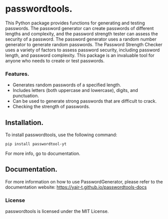 # passwordtools.
This Python package provides functions for generating and testing passwords. The password generator can create passwords of different lengths and complexity, and the password strength tester can assess the security of a password. The password generator uses a random number generator to generate random passwords. The Password Strength Checker uses a variety of factors to assess password security, including password length, and password complexity. This package is an invaluable tool for anyone who needs to create or test passwords.
    
### Features.
- Generates random passwords of a specified length.
- Includes letters (both uppercase and lowercase), digits, and punctuation.
- Can be used to generate strong passwords that are difficult to crack.
- Checking the strength of passwords.
## Installation.
To install passwordtools, use the following command:

    pip install passwordtool-yt


For more info, go to documentation.
## Documentation.

For more information on how to use PasswordGenerator, please refer to the documentation website:
https://yair-t.github.io/passwordtools-docs


### License
passwordtools is licensed under the MIT License.